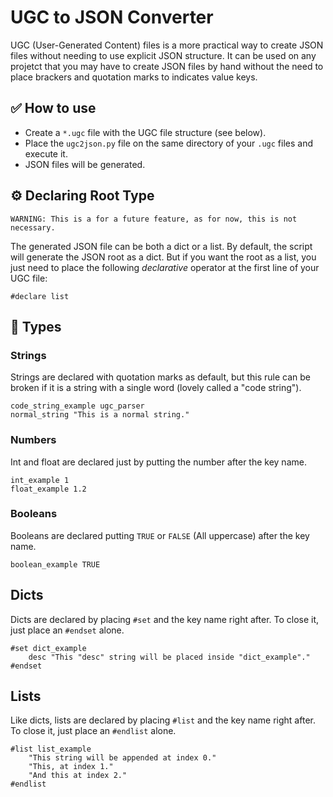 # UGC to JSON Converter
UGC (User-Generated Content) files is a more practical way to create JSON files without needing to use explicit JSON structure. It can be used on any projetct that you may have to create JSON files by hand without the need to place brackers and quotation marks to indicates value keys.

## ✅ How to use

- Create a `*.ugc` file with the UGC file structure (see below).
- Place the `ugc2json.py` file on the same directory of your `.ugc` files and execute it.
- JSON files will be generated.

## ⚙️ Declaring Root Type

`WARNING: This is a for a future feature, as for now, this is not necessary.`

The generated JSON file can be both a dict or a list. By default, the script will generate the JSON root as a dict. But if you want the root as a list, you just need to place the following _declarative_ operator at the first line of your UGC file:

    #declare list

## 📄 Types

### Strings

Strings are declared with quotation marks as default, but this rule can be broken if it is a string with a single word (lovely called a "code string").

    code_string_example ugc_parser
    normal_string "This is a normal string."

### Numbers

Int and float are declared just by putting the number after the key name.

    int_example 1
    float_example 1.2
    
### Booleans

Booleans are declared putting `TRUE` or `FALSE` (All uppercase) after the key name.

    boolean_example TRUE
    
## Dicts

Dicts are declared by placing `#set` and the key name right after. To close it, just place an `#endset` alone.

    #set dict_example
        desc "This "desc" string will be placed inside "dict_example"."
    #endset
    
## Lists

Like dicts, lists are declared by placing `#list` and the key name right after. To close it, just place an `#endlist` alone.

    #list list_example
        "This string will be appended at index 0."
        "This, at index 1."
        "And this at index 2."
    #endlist

